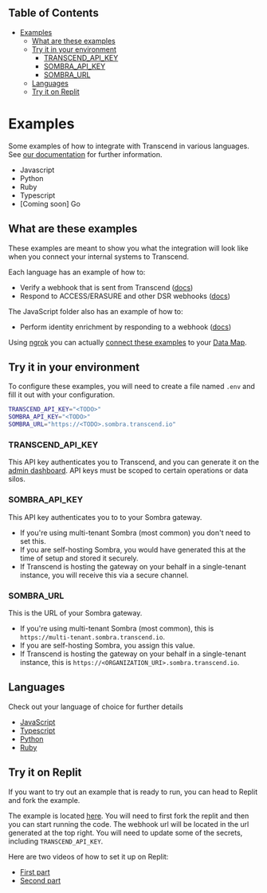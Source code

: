 <!-- START doctoc generated TOC please keep comment here to allow auto update -->
<!-- DON'T EDIT THIS SECTION, INSTEAD RE-RUN doctoc TO UPDATE -->

## Table of Contents

- [Examples](#examples)
  - [What are these examples](#what-are-these-examples)
  - [Try it in your environment](#try-it-in-your-environment)
    - [TRANSCEND_API_KEY](#transcend_api_key)
    - [SOMBRA_API_KEY](#sombra_api_key)
    - [SOMBRA_URL](#sombra_url)
  - [Languages](#languages)
  - [Try it on Replit](#try-it-on-replit)

<!-- END doctoc generated TOC please keep comment here to allow auto update -->

# Examples

Some examples of how to integrate with Transcend in various languages. See [our documentation](https://docs.transcend.io/) for further information.

- Javascript
- Python
- Ruby
- Typescript
- [Coming soon] Go

## What are these examples

These examples are meant to show you what the integration will look like when you connect your internal systems to Transcend.

Each language has an example of how to:

- Verify a webhook that is sent from Transcend ([docs](https://docs.transcend.io/docs/receiving-webhooks))
- Respond to ACCESS/ERASURE and other DSR webhooks ([docs](https://docs.transcend.io/docs/responding-to-dsrs))

The JavaScript folder also has an example of how to:

- Perform identity enrichment by responding to a webhook ([docs](https://docs.transcend.io/docs/identity-enrichment))

Using [ngrok](https://ngrok.com/) you can actually [connect these examples](https://app.transcend.io/data-map/silos?integrationName=server) to your [Data Map](https://app.transcend.io/data-map).

## Try it in your environment

To configure these examples, you will need to create a file named `.env` and fill it out with your configuration.

```sh
TRANSCEND_API_KEY="<TODO>"
SOMBRA_API_KEY="<TODO>"
SOMBRA_URL="https://<TODO>.sombra.transcend.io"
```

### TRANSCEND_API_KEY

This API key authenticates you to Transcend, and you can generate it on the [admin dashboard](https://app.transcend.io/settings#Developer).
API keys must be scoped to certain operations or data silos.

### SOMBRA_API_KEY

This API key authenticates you to to your Sombra gateway.

- If you're using multi-tenant Sombra (most common) you don't need to set this.
- If you are self-hosting Sombra, you would have generated this at the time of setup and stored it securely.
- If Transcend is hosting the gateway on your behalf in a single-tenant instance, you will receive this via a secure channel.

### SOMBRA_URL

This is the URL of your Sombra gateway.

- If you're using multi-tenant Sombra (most common), this is `https://multi-tenant.sombra.transcend.io`.
- If you are self-hosting Sombra, you assign this value.
- If Transcend is hosting the gateway on your behalf in a single-tenant instance, this is `https://<ORGANIZATION_URI>.sombra.transcend.io`.

## Languages

Check out your language of choice for further details

- [JavaScript](./javascript)
- [Typescript](./typescript)
- [Python](./python)
- [Ruby](./ruby)

## Try it on Replit

If you want to try out an example that is ready to run, you can head to Replit and fork the example.

The example is located [here](https://replit.com/@giacaglia/Webhook-Transcend?v=1). You will need to first fork the replit and then you can start running the code. The webhook url will be located in the url generated at the top right. You will need to update some of the secrets, including  `TRANSCEND_API_KEY`.

Here are two videos of how to set it up on Replit: 

- [First part](https://www.loom.com/share/558f95537e27471b8bc8943cbf5c29d2)
- [Second part](https://www.loom.com/share/2a6582166d284171893fe00f93629fd4)
